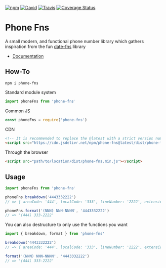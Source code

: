 [![npm](https://img.shields.io/npm/v/phone-fns.svg?style=flat-square)](https://www.npmjs.com/package/phone-fns)
[![David](https://img.shields.io/david/dhershman1/phone-fns.svg?style=flat-square)](https://david-dm.org/dhershman1/phone-fns)
[![Travis](https://img.shields.io/travis/dhershman1/phone-fns.svg?style=flat-square)](https://travis-ci.org/dhershman1/phone-fns)
[![Coverage Status](https://img.shields.io/coveralls/github/dhershman1/phone-fns.svg?style=flat-square)](https://coveralls.io/github/dhershman1/phone-fns?branch=master)

# Phone Fns

A small modern, and functional phone number library which gathers inspiration from the fun [date-fns](https://github.com/date-fns/date-fns) library

- [Documentation](https://phone-fns.dusty.codes/)

## How-To

`npm i phone-fns`

Standard module system

```js
import phoneFns from 'phone-fns'
```

Common JS

```js
const phoneFns = require('phone-fns')
```

CDN

```html
<!-- It is recommended to replace the @latest with a strict version number for production -->
<script src="https://cdn.jsdelivr.net/npm/phone-fns@latest/dist/phone-fns.min.js"></script>
```

Through the browser

```html
<script src="path/to/location/dist/phone-fns.min.js"></script>
```

## Usage

```javascript
import phoneFns from 'phone-fns'

phoneFns.breakdown('4443332222')
// => { areaCode: '444', localCode: '333', lineNumber: '2222', extension: '' }

phoneFns.format('(NNN) NNN-NNNN', '4443332222')
// => '(444) 333-2222'
```

You can also destructure to only use the functions you want

```javascript
import { breakdown, format } from 'phone-fns'

breakdown('4443332222')
// => { areaCode: '444', localCode: '333', lineNumber: '2222', extension: '' }

format('(NNN) NNN-NNNN', '4443332222')
// => '(444) 333-2222'
```
